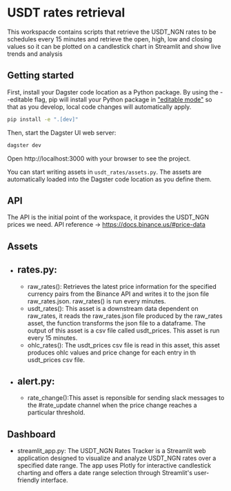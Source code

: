 # USDT rates retrieval 
This workspacde contains scripts that retrieve the USDT_NGN rates to be schedules every 15 minutes and retrieve the
open, high, low and closing values so it can be plotted on a candlestick chart in Streamlit and show live trends and analysis

## Getting started

First, install your Dagster code location as a Python package. By using the --editable flag, pip will install your Python package in ["editable mode"](https://pip.pypa.io/en/latest/topics/local-project-installs/#editable-installs) so that as you develop, local code changes will automatically apply.

```bash
pip install -e ".[dev]"
```

Then, start the Dagster UI web server:

```bash
dagster dev
```

Open http://localhost:3000 with your browser to see the project.

You can start writing assets in `usdt_rates/assets.py`. The assets are automatically loaded into the Dagster code location as you define them.

## API
The API is the initial point of the workspace, it provides the USDT_NGN prices we need. API reference -> https://docs.binance.us/#price-data


## Assets
* ## rates.py: 
    * raw_rates(): Retrieves the latest price information for the specified currency pairs from the Binance API and writes it to the json file raw_rates.json. raw_rates() is run every minutes.
    * usdt_rates(): This asset is a downstream data dependent on raw_rates, it reads the raw_rates.json file produced by the raw_rates asset, the function transforms the json file to a dataframe. The output of this asset is a csv file called usdt_prices. This asset is run every 15 minutes.
    * ohlc_rates(): The usdt_prices csv file is read in this asset, this asset produces ohlc values and price change for each entry in th usdt_prices csv file.

* ## alert.py:
    * rate_change():This asset is reponsible for sending slack messages to the #rate_update channel when the price change reaches a particular threshold.

## Dashboard
* streamlit_app.py: The USDT_NGN Rates Tracker is a Streamlit web application designed to visualize and analyze USDT_NGN rates over a specified date range. The app uses Plotly for interactive candlestick charting and offers a date range selection through Streamlit's user-friendly interface.
